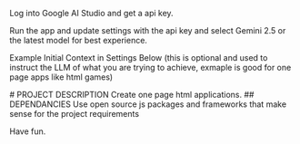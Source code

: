 Log into Google AI Studio and get a api key.

Run the app and update settings with the api key and select Gemini 2.5 or the latest model for best experience. 

Example Initial Context in Settings Below 
(this is optional and used to instruct the LLM of what you are trying to achieve, exmaple is good for one page apps like html games)

\# PROJECT DESCRIPTION
Create one page html applications.
\## DEPENDANCIES
Use open source js packages and frameworks that make sense for the project requirements


Have fun.
